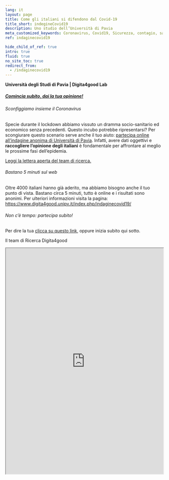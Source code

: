 ```yaml
---
lang: it
layout: page
title: Come gli italiani si difendono dal Covid-19
title_short: indegineCovid19
description: Uno studio dell’Università di Pavia
meta_customized_keywords: Coronavirus, Covid19, Sicurezza, contagio, sanità, virus, contatti, mascherina, questionari, indagine, volontariato, no profit, beneficienza
ref: indaginecovid19

hide_child_of_ref: true
intro: true
fluid: true
no_site_toc: true
redirect_from:
  - /indaginecovid19
---
```


<div class="container indagineCovid19_container">
    <div class="row">
        <div class="col-12 col-lg-12">
            <p><b>Università degli Studi di Pavia | Digita4good Lab</b></p>
        </div>
    </div>
    <div class="row indagineCovid19_box">
        <div class="col-12 col-lg-12">
            <h5>
                <a href="https://forms.gle/4CggkXW7JEb5Ue3WA" target="_blank">Comincia subito, dai la tua opinione!</a>
            </h5>
        </div>
    </div>
    <div class="row indagineCovid19_box-noBorder">
        <div class="col-12 col-lg-12">
            <h6>Sconfiggiamo insieme il Coronavirus</h6>
            <p>
                Specie durante il lockdown abbiamo vissuto un dramma socio-sanitario ed economico senza precedenti. Questo incubo potrebbe ripresentarsi? Per scongiurare questo scenario serve anche il tuo aiuto: <a href="https://forms.gle/4CggkXW7JEb5Ue3WA" target="_blank">partecipa online all’indagine anonima di Università di Pavia</a>. Infatti, avere dati oggettivi e <b>raccogliere l’opinione degli italiani</b> è fondamentale per affrontare al meglio le prossime fasi dell’epidemia.
            </p>
            <p>
                <a href="https://drive.google.com/file/d/1cFlmiAzrsHX1LQgzSKBx9KO86nvK7kEC/view?usp=sharing" target="_blank">Leggi la lettera aperta del team di ricerca.</a>
            </p>
        </div>
    </div>
    <div class="row indagineCovid19_box-noBorder">
        <div class="col-12 col-lg-12">
            <h6>Bastano 5 minuti sul web</h6>
            <p>
                Oltre 4000 italiani hanno già aderito, ma abbiamo bisogno anche il tuo punto di vista. Bastano circa 5 minuti, tutto è online e i risultati sono anonimi. Per ulteriori informazioni visita la pagina:<br />
                <a href="https://www.digita4good.unipv.it/index.php/indaginecovid19/" target="_blank">https://www.digita4good.unipv.it/index.php/indaginecovid19/</a>
            </p>
        </div>
    </div>
    <div class="row indagineCovid19_box-noBorder">
        <div class="col-12 col-lg-12">
            <h6>Non c’è tempo: partecipa subito!</h6>
            <p>
                Per dire la tua <a href="https://forms.gle/4CggkXW7JEb5Ue3WA" target="_blank">clicca su questo link</a>, oppure inizia subito qui sotto.
            </p>
        </div>
    </div>
    <div class="row indagineCovid19_box-noBorder">
        <div class="col-12 col-lg-12 text-right">
            <p class="font-italic">Il team di Ricerca Digita4good</p>
        </div>
    </div>
    <div class="row indagineCovid19_box-noBorder">
        <div class="col-12 col-lg-12 text-center">
            <iframe src="https://docs.google.com/forms/d/e/1FAIpQLSdigyzCwbTg2OjLp6U_Bra_ZnL40O6S5I7bOgKuMfnUjWSOng/viewform?embedded=true" width="100%" height="720" allowtransparency>Loading…</iframe>
        </div>
    </div>
    <br />
</div>



